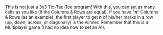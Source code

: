 This is not just a 3x3 Tic-Tac-Toe program! With this, you can set as many cells as you like (if the Columns & Rows are equal). If you have "***n***" Columns & Rows (as an example), the first player to get ***n*** of his/her marks in a row (up, down, across, or diagonally) is the winner.
Remember that this is a Multiplayer game (I had no idea how to set an AI).
